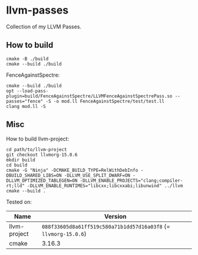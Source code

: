 # llvm-passes

Collection of my LLVM Passes.

## How to build

```
cmake -B ./build
cmake --build ./build
```

FenceAgainstSpectre:

```
cmake --build ./build
opt --load-pass-plugin=build/FenceAgainstSpectre/LLVMFenceAgainstSpectrePass.so --passes="fence" -S -o mod.ll FenceAgainstSpectre/test/test.ll
clang mod.ll -S
```

## Misc

How to build llvm-project:

```
cd path/to/llvm-project
git checkout llvmorg-15.0.6
mkdir build
cd build
cmake -G "Ninja" -DCMAKE_BUILD_TYPE=RelWithDebInfo -DBUILD_SHARED_LIBS=ON -DLLVM_USE_SPLIT_DWARF=ON -DLLVM_OPTIMIZED_TABLEGEN=ON -DLLVM_ENABLE_PROJECTS="clang;compiler-rt;lld" -DLLVM_ENABLE_RUNTIMES="libcxx;libcxxabi;libunwind" ../llvm
cmake --build .
```

Tested on:

| Name         | Version                                                         |
| ------------ | --------------------------------------------------------------- |
| llvm-project | `088f33605d8a61ff519c580a71b1dd57d16a03f8` (= `llvmorg-15.0.6`) |
| cmake        | 3.16.3                                                          |
